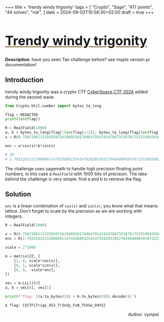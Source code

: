 +++
title = 'trendy windy trigonity'
tags = [
  "Crypto",
  "Sage",
  "417 points",
  "44 solves",
  "ndr",
]
date = 2024-09-02T10:58:30+02:00
draft = true
+++

<h1 style='text-decoration: underline;text-decoration-color: #9e8c6c;font-size: 3em;'>Trendy windy trigonity</h1>

**Description**: have you seen Tan challenge before? see maple version pi documentation!

## Introduction

trendy windy trigonity was a crypto CTF [CyberSpace CTF 2024](https://ctftime.org/event/2428) added during the second wave.

```python
from Crypto.Util.number import bytes_to_long

flag = REDACTED
print(len(flag))

R = RealField(1000)
a, b = bytes_to_long(flag[:len(flag)//2]), bytes_to_long(flag[len(flag)//2:])
x = R(0.75872961153339387563860550178464795474547887323678173252494265684893323654606628651427151866818730100357590296863274236719073684620030717141521941211167282170567424114270941542016135979438271439047194028943997508126389603529160316379547558098144713802870753946485296790294770557302303874143106908193100)

enc = a*cos(x)+b*sin(x)

# 38
# 2.78332652222000091147933689155414792020338527644698903976732528036823470890155538913578083110732846416012108159157421703264608723649277363079905992717518852564589901390988865009495918051490722972227485851595410047572144567706501150041757189923387228097603575500648300998275877439215112961273516978501e45
```

The challenge uses sagemath to handle high precision floating point numbers, in this case a `RealField` with 1000 bits of precision.
The idea behind the challenge is very simple: find a and b to retrieve the flag.

## Solution

`enc` is a linear combination of `cos(x)` and `sin(x)`, you know what that means: lattice.
Don't forget to scale by the precision as we are working with integers.

```python
R = RealField(1000)

x = R(0.75872961153339387563860550178464795474547887323678173252494265684893323654606628651427151866818730100357590296863274236719073684620030717141521941211167282170567424114270941542016135979438271439047194028943997508126389603529160316379547558098144713802870753946485296790294770557302303874143106908193100)
enc = R(2.78332652222000091147933689155414792020338527644698903976732528036823470890155538913578083110732846416012108159157421703264608723649277363079905992717518852564589901390988865009495918051490722972227485851595410047572144567706501150041757189923387228097603575500648300998275877439215112961273516978501e45)

scale = 2^1000

m = matrix(ZZ, [
    [1, 0, scale*cos(x)],
    [0, 1, scale*sin(x)],
    [0, 0, -scale*enc],
])

vec = m.LLL()[0]
a, b = vec[0], vec[1]

print(f'flag: {(a.to_bytes(19) + b.to_bytes(19)).decode()}')
```

```
$ flag: CSCTF{Trigo_453_Tr3ndy_FuN_Th35e_D4Y5}
```

<p align="right">Author: vympel</p>
